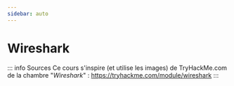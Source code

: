 ```yaml
---
sidebar: auto
---
```

# Wireshark 
<Badge type="tip" text="Rédigé le */*/2024" />
<Badge type="danger" text="<---- mettre à jour" />
<Badge type="warning" text="En cours de rédaction" />

::: info Sources
Ce cours s'inspire (et utilise les images) de TryHackMe.com de la chambre "*Wireshark*" :
https://tryhackme.com/module/wireshark
:::